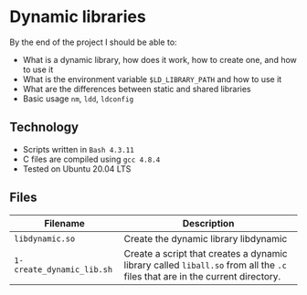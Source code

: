 # Dynamic libraries
By the end of the project I should be able to:
* What is a dynamic library, how does it work, how to create one, and how to use it
* What is the environment variable `$LD_LIBRARY_PATH` and how to use it
* What are the differences between static and shared libraries
* Basic usage `nm`, `ldd`, `ldconfig`

## Technology 

- Scripts written in `Bash 4.3.11`
- C files are compiled using `gcc 4.8.4`
- Tested on Ubuntu 20.04 LTS

## Files

| Filename | Description |
| -------- | ----------- |
| `libdynamic.so` |  Create the dynamic library libdynamic |
| `1-create_dynamic_lib.sh` |  Create a script that creates a dynamic library called `liball.so` from all the `.c` files that are in the current directory. |
